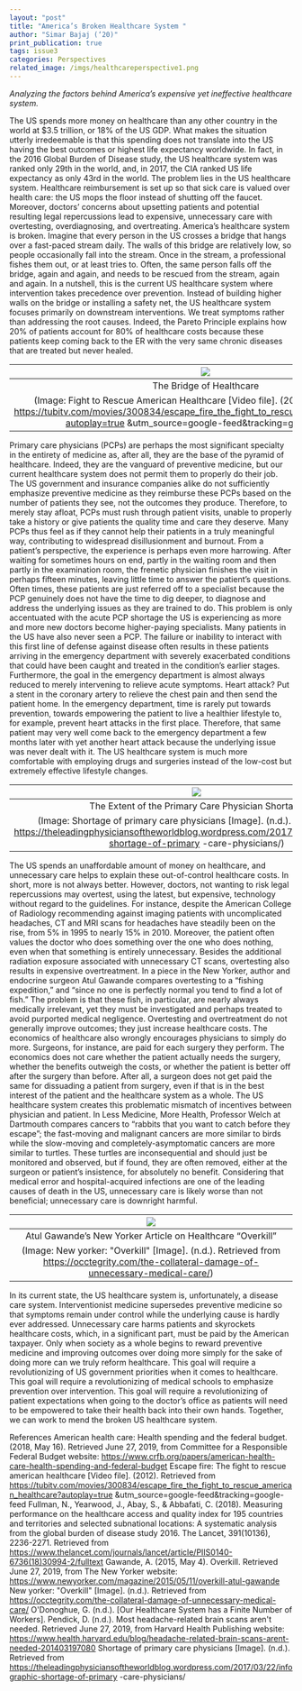 ```yaml
---
layout: "post"
title: "America’s Broken Healthcare System "
author: "Simar Bajaj (‘20)"
print_publication: true
tags: issue3
categories: Perspectives
related_image: /imgs/healthcareperspective1.png
---
```


*Analyzing the factors behind America’s expensive yet ineffective healthcare system.*

<!--excerpt-->

The US spends more money on healthcare than any other country in the world at $3.5 trillion, or 18% of the US GDP. What makes the situation utterly irredeemable is that this spending does not translate into the US having the best outcomes or highest life expectancy worldwide. In fact, in the 2016 Global Burden of Disease study, the US healthcare system was ranked only 29th in the world, and, in 2017, the CIA ranked US life expectancy as only 43rd in the world. The problem lies in the US healthcare system. Healthcare reimbursement is set up so that sick care is valued over health care: the US mops the floor instead of shutting off the faucet. Moreover, doctors’ concerns about upsetting patients and potential resulting legal repercussions lead to expensive, unnecessary care with overtesting, overdiagnosing, and overtreating. America’s healthcare system is broken. 
Imagine that every person in the US crosses a bridge that hangs over a fast-paced stream daily. The walls of this bridge are relatively low, so people occasionally fall into the stream. Once in the stream, a professional fishes them out, or at least tries to. Often, the same person falls off the bridge, again and again, and needs to be rescued from the stream, again and again. In a nutshell, this is the current US healthcare system where intervention takes precedence over prevention. Instead of building higher walls on the bridge or installing a safety net, the US healthcare system focuses primarily on downstream interventions. We treat symptoms rather than addressing the root causes. Indeed, the Pareto Principle explains how 20% of patients account for 80% of healthcare costs because these patients keep coming back to the ER with the very same chronic diseases that are treated but never healed. 

<!--excerpt-->

| ![](/imgs/healthcareperspective1.png) | 
|:--:| 
|The Bridge of Healthcare
(Image: Fight to Rescue American Healthcare [Video file]. (2012). Retrieved from https://tubitv.com/movies/300834/escape_fire_the_fight_to_rescue_american_healthcare?autoplay=true &utm_source=google-feed&tracking=google-feed)|

Primary care physicians (PCPs) are perhaps the most significant specialty in the entirety of medicine as, after all, they are the base of the pyramid of healthcare. Indeed, they are the vanguard of preventive medicine, but our current healthcare system does not permit them to properly do their job. The US government and insurance companies alike do not sufficiently emphasize preventive medicine as they reimburse these PCPs based on the number of patients they see, not the outcomes they produce. Therefore, to merely stay afloat, PCPs must rush through patient visits, unable to properly take a history or give patients the quality time and care they deserve. Many PCPs thus feel as if they cannot help their patients in a truly meaningful way, contributing to widespread disillusionment and burnout. 
From a patient’s perspective, the experience is perhaps even more harrowing. After waiting for sometimes hours on end, partly in the waiting room and then partly in the examination room, the frenetic physician finishes the visit in perhaps fifteen minutes, leaving little time to answer the patient’s questions. Often times, these patients are just referred off to a specialist because the PCP genuinely does not have the time to dig deeper, to diagnose and address the underlying issues as they are trained to do. This problem is only accentuated with the acute PCP shortage the US is experiencing as more and more new doctors become higher-paying specialists. 
Many patients in the US have also never seen a PCP. The failure or inability to interact with this first line of defense against disease often results in these patients arriving in the emergency department with severely exacerbated conditions that could have been caught and treated in the condition’s earlier stages. Furthermore, the goal in the emergency department is almost always reduced to merely intervening to relieve acute symptoms. Heart attack? Put a stent in the coronary artery to relieve the chest pain and then send the patient home. In the emergency department, time is rarely put towards prevention, towards empowering the patient to live a healthier lifestyle to, for example, prevent heart attacks in the first place. Therefore, that same patient may very well come back to the emergency department a few months later with yet another heart attack because the underlying issue was never dealt with it. The US healthcare system is much more comfortable with employing drugs and surgeries instead of the low-cost but extremely effective lifestyle changes. 


<!--excerpt-->

| ![](/imgs/healthcareperspective2.png) | 
|:--:| 
|The Extent of the Primary Care Physician Shortage
(Image: Shortage of primary care physicians [Image]. (n.d.). Retrieved from https://theleadingphysiciansoftheworldblog.wordpress.com/2017/03/22/infographic-shortage-of-primary -care-physicians/)|

The US spends an unaffordable amount of money on healthcare, and unnecessary care helps to explain these out-of-control healthcare costs. In short, more is not always better. However, doctors, not wanting to risk legal repercussions may overtest, using the latest, but expensive, technology without regard to the guidelines. For instance, despite the American College of Radiology recommending against imaging patients with uncomplicated headaches, CT and MRI scans for headaches have steadily been on the rise, from 5% in 1995 to nearly 15% in 2010. Moreover, the patient often values the doctor who does something over the one who does nothing, even when that something is entirely unnecessary. Besides the additional radiation exposure associated with unnecessary CT scans, overtesting also results in expensive overtreatment. In a piece in the New Yorker, author and endocrine surgeon Atul Gawande compares overtesting to a “fishing expedition,” and “since no one is perfectly normal you tend to find a lot of fish.” The problem is that these fish, in particular, are nearly always medically irrelevant, yet they must be investigated and perhaps treated to avoid purported medical negligence. Overtesting and overtreatment do not generally improve outcomes; they just increase healthcare costs. 
The economics of healthcare also wrongly encourages physicians to simply do more. Surgeons, for instance, are paid for each surgery they perform. The economics does not care whether the patient actually needs the surgery, whether the benefits outweigh the costs, or whether the patient is better off after the surgery than before. After all, a surgeon does not get paid the same for dissuading a patient from surgery, even if that is in the best interest of the patient and the healthcare system as a whole. The US healthcare system creates this problematic mismatch of incentives between physician and patient. 
In Less Medicine, More Health, Professor Welch at Dartmouth compares cancers to “rabbits that you want to catch before they escape”; the fast-moving and malignant cancers are more similar to birds while the slow-moving and completely-asymptomatic cancers are more similar to turtles. These turtles are inconsequential and should just be monitored and observed, but if found, they are often removed, either at the surgeon or patient’s insistence, for absolutely no benefit. Considering that medical error and hospital-acquired infections are one of the leading causes of death in the US, unnecessary care is likely worse than not beneficial; unnecessary care is downright harmful.

<!--excerpt-->

| ![](/imgs/healthcareperspective3.png) | 
|:--:| 
|Atul Gawande’s New Yorker Article on Healthcare “Overkill”
(Image: New yorker: "Overkill" [Image]. (n.d.). Retrieved from https://occtegrity.com/the-collateral-damage-of-unnecessary-medical-care/)|

In its current state, the US healthcare system is, unfortunately, a disease care system. Interventionist medicine supersedes preventive medicine so that symptoms remain under control while the underlying cause is hardly ever addressed. Unnecessary care harms patients and skyrockets healthcare costs, which, in a significant part, must be paid by the American taxpayer. Only when society as a whole begins to reward preventive medicine and improving outcomes over doing more simply for the sake of doing more can we truly reform healthcare. This goal will require a revolutionizing of US government priorities when it comes to healthcare. This goal will require a revolutionizing of medical schools to emphasize prevention over intervention. This goal will require a revolutionizing of patient expectations when going to the doctor’s office as patients will need to be empowered to take their health back into their own hands. Together, we can work to mend the broken US healthcare system.

References 
American health care: Health spending and the federal budget. (2018, May 16). Retrieved June 27, 2019, from Committee for a Responsible Federal Budget website: 
https://www.crfb.org/papers/american-health-care-health-spending-and-federal-budget Escape fire: The fight to rescue american healthcare [Video file]. (2012). Retrieved from https://tubitv.com/movies/300834/escape_fire_the_fight_to_rescue_american_healthcare?autoplay=true &utm_source=google-feed&tracking=google-feed 
Fullman, N., Yearwood, J., Abay, S., & Abbafati, C. (2018). Measuring performance on the healthcare access and quality index for 195 countries and territories and selected subnational locations: A systematic analysis from the global burden of disease study 2016. The Lancet, 391(10136), 2236-2271. Retrieved from https://www.thelancet.com/journals/lancet/article/PIIS0140-6736(18)30994-2/fulltext 
Gawande, A. (2015, May 4). Overkill. Retrieved June 27, 2019, from The New Yorker website: https://www.newyorker.com/magazine/2015/05/11/overkill-atul-gawande 
New yorker: "Overkill" [Image]. (n.d.). Retrieved from 
https://occtegrity.com/the-collateral-damage-of-unnecessary-medical-care/ 
O'Donoghue, G. (n.d.). [Our Healthcare System has a Finite Number of Workers]. 
Pendick, D. (n.d.). Most headache-related brain scans aren't needed. Retrieved June 27, 2019, from Harvard Health Publishing website: 
https://www.health.harvard.edu/blog/headache-related-brain-scans-arent-needed-201403197080 Shortage of primary care physicians [Image]. (n.d.). Retrieved from 
https://theleadingphysiciansoftheworldblog.wordpress.com/2017/03/22/infographic-shortage-of-primary -care-physicians/

